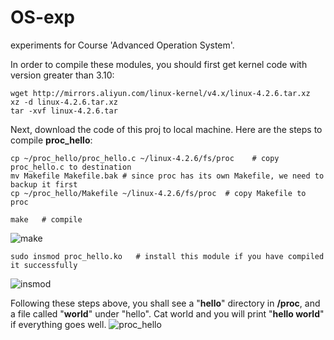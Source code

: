 # OS-exp
experiments for Course 'Advanced Operation System'.

In order to compile these modules, you should first get kernel code with version greater than 3.10:
```
wget http://mirrors.aliyun.com/linux-kernel/v4.x/linux-4.2.6.tar.xz   
xz -d linux-4.2.6.tar.xz
tar -xvf linux-4.2.6.tar
```
Next, download the code of this proj to local machine. Here are the steps to compile **proc_hello**:
```
cp ~/proc_hello/proc_hello.c ~/linux-4.2.6/fs/proc    # copy proc_hello.c to destination
mv Makefile Makefile.bak # since proc has its own Makefile, we need to backup it first
cp ~/proc_hello/Makefile ~/linux-4.2.6/fs/proc  # copy Makefile to proc
```
```
make   # compile
```
![make](https://github.com/Larry955/OS-exp/blob/master/imgs/make.png)
```
sudo insmod proc_hello.ko   # install this module if you have compiled it successfully
```
![insmod](https://github.com/Larry955/OS-exp/blob/master/imgs/insmod.png)

Following these steps above, you shall see a "**hello**" directory in **/proc**, and a file called "**world**" under "hello". Cat world and you will print "**hello world**" if everything goes well.
![proc_hello](https://github.com/Larry955/OS-exp/blob/master/imgs/proc_hello.png)
